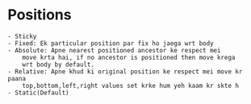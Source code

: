# Positions
    - Sticky
    - Fixed: Ek particular position par fix ho jaega wrt body
    - Absolute: Apne nearest positioned ancestor ke respect mei
        move krta hai, if no ancestor is positioned then move krega
        wrt body by default.
    - Relative: Apne khud ki original position ke respect mei move kr paana
        top,bottom,left,right values set krke hum yeh kaam kr skte h 
    - Static(Default)